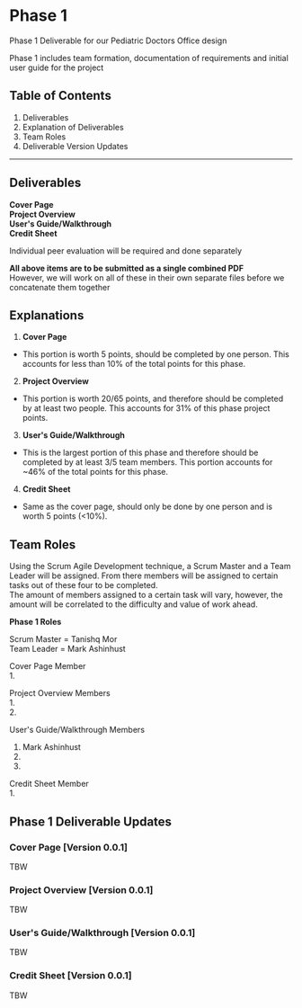 # Phase 1 
Phase 1 Deliverable for our Pediatric Doctors Office design

Phase 1 includes team formation, documentation of requirements and initial user guide for the project  

## Table of Contents
1. Deliverables
2. Explanation of Deliverables
3. Team Roles
4. Deliverable Version Updates

---  

## Deliverables  

**Cover Page**  
**Project Overview**  
**User's Guide/Walkthrough**  
**Credit Sheet**  

Individual peer evaluation will be required and done separately  

__All above items are to be submitted as a single combined PDF__  
However, we will work on all of these in their own separate files before we concatenate them together  

## Explanations

1. **Cover Page**  
- This portion is worth 5 points, should be completed by one person. This accounts for less than 10% of the total points for this phase.  

2. **Project Overview**
- This portion is worth 20/65 points, and therefore should be completed by at least two people. This accounts for 31% of this phase project points.  

3. **User's Guide/Walkthrough**  
- This is the largest portion of this phase and therefore should be completed by at least 3/5 team members. This portion accounts for ~46% of the total points for this phase.  

4. **Credit Sheet**  
- Same as the cover page, should only be done by one person and is worth 5 points (<10%).  

## Team Roles  

Using the Scrum Agile Development technique, a Scrum Master and a Team Leader will be assigned. From there members will be assigned to certain tasks out of these four to be completed.  
The amount of members assigned to a certain task will vary, however, the amount will be correlated to the difficulty and value of work ahead.  

__Phase 1 Roles__  

Scrum Master = Tanishq Mor  
Team Leader = Mark Ashinhust

Cover Page Member  
1.

Project Overview Members  
1.  
2.

User's Guide/Walkthrough Members
1. Mark Ashinhust  
2.
3.

Credit Sheet Member  
1.


## Phase 1 Deliverable Updates  

### Cover Page [Version 0.0.1]    
TBW  


### Project Overview [Version 0.0.1]  
TBW  

### User's Guide/Walkthrough [Version 0.0.1]  
TBW  

### Credit Sheet [Version 0.0.1]  
TBW  
